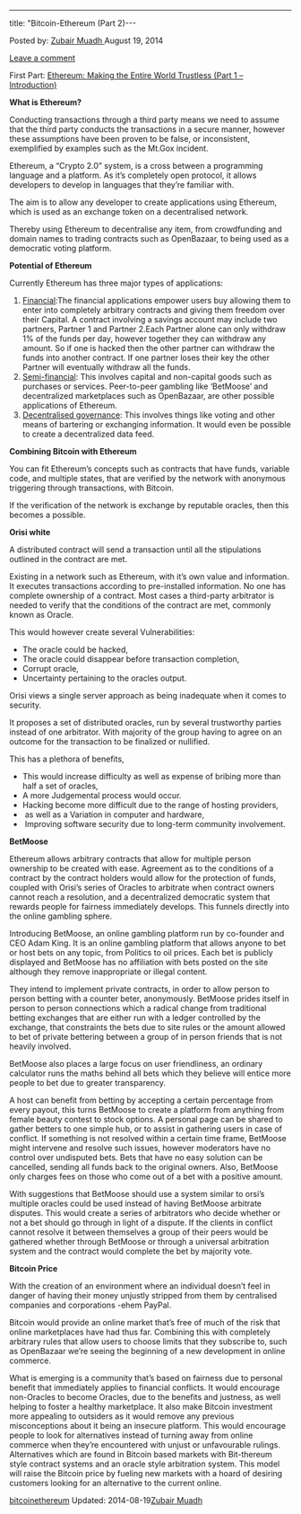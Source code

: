 ---
title: "Bitcoin-Ethereum (Part 2)---

<article class="post-listing post-6532 post type-post status-publish format-standard has-post-thumbnail hentry  tag-bitcoinethereum">
Posted by: <a href="https://www.deepdotweb.com/author/zubairmuadh/" title="">Zubair Muadh </a></span>
<span>August 19, 2014</span>
    
<a href="/2014/08/19/bitcoin-ethereum/#respond">Leave a comment</a></span>
</p>
<p>First Part: <a href="/2014/08/18/ethereum-making-entire-world-trustless/">Ethereum: Making the Entire World Trustless (Part 1 &#8211; Introduction)</a></p>
<p><strong>What is Ethereum?</strong></p>
<p>Conducting transactions through a third party means we need to assume that the third party conducts the transactions in a secure manner, however these assumptions have been proven to be false, or inconsistent, exemplified by examples such as the Mt.Gox incident.</p>
<p>Ethereum, a “Crypto 2.0” system, is a cross between a programming language and a platform. As it’s completely open protocol, it allows developers to develop in languages that they’re familiar with.</p>
<p>The aim is to allow any developer to create applications using Ethereum, which is used as an exchange token on a decentralised network.</p>
<p>Thereby using Ethereum to decentralise any item, from crowdfunding and domain names to trading contracts such as OpenBazaar, to being used as a democratic voting platform.</p>
<p><strong>Potential of Ethereum</strong></p>
<p>Currently Ethereum has three major types of applications:</p>
<ol>
<li><span style="text-decoration: underline;">Financial</span>:The financial applications empower users buy allowing them to enter into completely arbitrary contracts and giving them freedom over their Capital. A contract involving a savings account may include two partners, Partner 1 and Partner 2.Each Partner alone can only withdraw 1% of the funds per day, however together they can withdraw any amount. So if one is hacked then the other partner can withdraw the funds into another contract. If one partner loses their key the other Partner will eventually withdraw all the funds.</li>
<li><span style="text-decoration: underline;">Semi-financial</span>: This involves capital and non-capital goods such as purchases or services. Peer-to-peer gambling like ‘BetMoose’ and decentralized marketplaces such as OpenBazaar, are other possible applications of Ethereum.</li>
<li><span style="text-decoration: underline;">Decentralised governance</span>: This involves things like voting and other means of bartering or exchanging information. It would even be possible to create a decentralized data feed.</li>
</ol>
<p><strong>Combining Bitcoin with Ethereum</strong></p>
<p>You can fit Ethereum’s concepts such as contracts that have funds, variable code, and multiple states, that are verified by the network with anonymous triggering through transactions, with Bitcoin.</p>
<p>If the verification of the network is exchange by reputable oracles, then this becomes a possible.</p>
<p><strong>Orisi white</strong></p>
<p>A distributed contract will send a transaction until all the stipulations outlined in the contract are met.</p>
<p>Existing in a network such as Ethereum, with it’s own value and information. It executes transactions according to pre-installed information. No one has complete ownership of a contract. Most cases a third-party arbitrator is needed to verify that the conditions of the contract are met, commonly known as Oracle.</p>
<p>This would however create several Vulnerabilities:</p>
<ul>
<li>The oracle could be hacked,</li>
<li>The oracle could disappear before transaction completion,</li>
<li>Corrupt oracle,</li>
<li>Uncertainty pertaining to the oracles output.</li>
</ul>
<p>Orisi views a single server approach as being inadequate when it comes to security.</p>
<p>It proposes a set of distributed oracles, run by several trustworthy parties instead of one arbitrator. With majority of the group having to agree on an outcome for the transaction to be finalized or nullified.</p>
<p>This has a plethora of benefits,</p>
<ul>
<li>This would increase difficulty as well as expense of bribing more than half a set of oracles,</li>
<li>A more Judgemental process would occur.</li>
<li>Hacking become more difficult due to the range of hosting providers,</li>
<li> as well as a Variation in computer and hardware,</li>
<li> Improving software security due to long-term community involvement.</li>
</ul>
<p><strong>BetMoose</strong></p>
<p>Ethereum allows arbitrary contracts that allow for multiple person ownership to be created with ease. Agreement as to the conditions of a contract by the contract holders would allow for the protection of funds, coupled with Orisi’s series of Oracles to arbitrate when contract owners cannot reach a resolution, and a decentralized democratic system that rewards people for fairness immediately develops. This funnels directly into the online gambling sphere.</p>
<p>Introducing BetMoose, an online gambling platform run by co-founder and CEO Adam King. It is an online gambling platform that allows anyone to bet or host bets on any topic, from Politics to oil prices. Each bet is publicly displayed and BetMoose has no affiliation with bets posted on the site although they remove inappropriate or illegal content.</p>
<p>They intend to implement private contracts, in order to allow person to person betting with a counter beter, anonymously. BetMoose prides itself in person to person connections which a radical change from traditional betting exchanges that are either run with a ledger controlled by the exchange, that constraints the bets due to site rules or the amount allowed to bet of private bettering between a group of in person friends that is not heavily involved.</p>
<p>BetMoose also places a large focus on user friendliness, an ordinary calculator runs the maths behind all bets which they believe will entice more people to bet due to greater transparency.</p>
<p>A host can benefit from betting by accepting a certain percentage from every payout, this turns BetMoose to create a platform from anything from female beauty contest to stock options. A personal page can be shared to gather betters to one simple hub, or to assist in gathering users in case of conflict. If something is not resolved within a certain time frame, BetMoose might intervene and resolve such issues, however moderators have no control over undisputed bets. Bets that have no easy solution can be cancelled, sending all funds back to the original owners. Also, BetMoose only charges fees on those who come out of a bet with a positive amount.</p>
<p>With suggestions that BetMoose should use a system similar to orsi’s multiple oracles could be used instead of having BetMoose arbitrate disputes. This would create a series of arbitrators who decide whether or not a bet should go through in light of a dispute. If the clients in conflict cannot resolve it between themselves a group of their peers would be gathered whether through BetMoose or through a universal arbitration system and the contract would complete the bet by majority vote.</p>
<p><strong>Bitcoin Price</strong></p>
<p>With the creation of an environment where an individual doesn’t feel in danger of having their money unjustly stripped from them by centralised companies and corporations -ehem PayPal.</p>
<p>Bitcoin would provide an online market that’s free of much of the risk that online marketplaces have had thus far. Combining this with completely arbitrary rules that allow users to choose limits that they subscribe to, such as OpenBazaar we’re seeing the beginning of a new development in online commerce.</p>
<p>What is emerging is a community that’s based on fairness due to personal benefit that immediately applies to financial conflicts. It would encourage non-Oracles to become Oracles, due to the benefits and justness, as well helping to foster a healthy marketplace. It also make Bitcoin investment more appealing to outsiders as it would remove any previous misconceptions about it being an insecure platform. This would encourage people to look for alternatives instead of turning away from online commerce when they’re encountered with unjust or unfavourable rulings. Alternatives which are found in Bitcoin based markets with Bit-thereum style contract systems and an oracle style arbitration system. This model will raise the Bitcoin price by fueling new markets with a hoard of desiring customers looking for an alternative to the current online.</p>
</div>
<a href="https://www.deepdotweb.com/tag/bitcoinethereum/" rel="tag">bitcoinethereum</a></span> 
Updated: 2014-08-19<a href="https://www.deepdotweb.com/author/zubairmuadh/" title="Posts by Zubair Muadh" rel="author">Zubair Muadh</a></strong></div>
    

